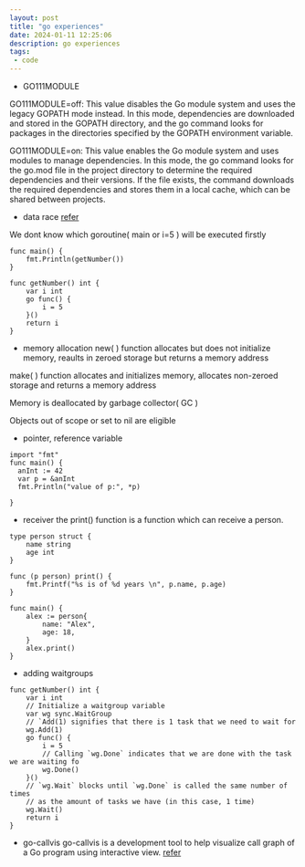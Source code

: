 ```yaml
---
layout: post
title: "go experiences"
date: 2024-01-11 12:25:06
description: go experiences 
tags:
 - code
---
```


- GO111MODULE

GO111MODULE=off: This value disables the Go module system and uses the legacy GOPATH mode instead. In this mode, dependencies are downloaded and stored in the GOPATH directory, and the go command looks for packages in the directories specified by the GOPATH environment variable.

GO111MODULE=on: This value enables the Go module system and uses modules to manage dependencies. In this mode, the go command looks for the go.mod file in the project directory to determine the required dependencies and their versions. If the file exists, the command downloads the required dependencies and stores them in a local cache, which can be shared between projects.

- data race 
[refer](https://www.sohamkamani.com/golang/data-races/?utm_content=cmp-true)

We dont know which goroutine( main or i=5 ) will be executed firstly

```
func main() {
	fmt.Println(getNumber())
}

func getNumber() int {
	var i int
	go func() {
		i = 5
	}()
	return i
}
```
- memory allocation
new( ) function allocates but does not initialize memory, reaults in zeroed storage but returns a memory address

make( ) function allocates and initializes memory, allocates non-zeroed storage and returns a memory address

Memory is deallocated by garbage collector( GC )

Objects out of scope or set to nil are eligible

- pointer, reference variable

```
import "fmt"
func main() {
  anInt := 42
  var p = &anInt
  fmt.Println("value of p:", *p)

}
```

- receiver
the print() function is a function which can receive a person.

```
type person struct {
	name string
	age int
}

func (p person) print() {
	fmt.Printf("%s is of %d years \n", p.name, p.age)
}

func main() {
	alex := person{
		name: "Alex",
		age: 18,
	}
	alex.print()
}

```

- adding waitgroups

```
func getNumber() int {
	var i int
	// Initialize a waitgroup variable
	var wg sync.WaitGroup
	// `Add(1) signifies that there is 1 task that we need to wait for
	wg.Add(1)
	go func() {
		i = 5
		// Calling `wg.Done` indicates that we are done with the task we are waiting fo
		wg.Done()
	}()
	// `wg.Wait` blocks until `wg.Done` is called the same number of times
	// as the amount of tasks we have (in this case, 1 time)
	wg.Wait()
	return i
}

```

- go-callvis
go-callvis is a development tool to help visualize call graph of a Go program using interactive view.
[refer](https://github.com/ondrajz/go-callvis)
